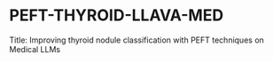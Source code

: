 # PEFT-THYROID-LLAVA-MED

Title: Improving thyroid nodule classification with PEFT techniques on Medical LLMs